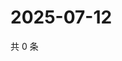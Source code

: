 # 2025-07-12

共 0 条

<!-- BEGIN ZHIHUVIDEO -->
<!-- 最后更新时间 Sat Jul 12 2025 20:20:19 GMT+0800 (China Standard Time) -->

<!-- END ZHIHUVIDEO -->

